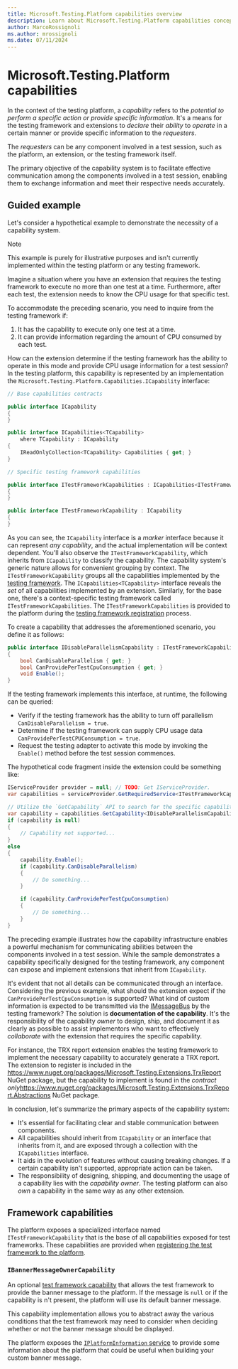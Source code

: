 ```yaml
---
title: Microsoft.Testing.Platform capabilities overview
description: Learn about Microsoft.Testing.Platform capabilities concept.
author: MarcoRossignoli
ms.author: mrossignoli
ms.date: 07/11/2024
---
```


# Microsoft.Testing.Platform capabilities

In the context of the testing platform, a *capability* refers to the *potential to perform a specific action or provide specific information*. It's a means for the testing framework and extensions to *declare* their *ability* to *operate* in a certain manner or provide specific information to the *requesters*.

The *requesters* can be any component involved in a test session, such as the platform, an extension, or the testing framework itself.

The primary objective of the capability system is to facilitate effective communication among the components involved in a test session, enabling them to exchange information and meet their respective needs accurately.

## Guided example

Let's consider a hypothetical example to demonstrate the necessity of a capability system.

> [!NOTE]
> This example is purely for illustrative purposes and isn't currently implemented within the testing platform or any testing framework.

Imagine a situation where you have an extension that requires the testing framework to execute no more than one test at a time. Furthermore, after each test, the extension needs to know the CPU usage for that specific test.

To accommodate the preceding scenario, you need to inquire from the testing framework if:

1. It has the capability to execute only one test at a time.
2. It can provide information regarding the amount of CPU consumed by each test.

How can the extension determine if the testing framework has the ability to operate in this mode and provide CPU usage information for a test session? In the testing platform, this capability is represented by an implementation the `Microsoft.Testing.Platform.Capabilities.ICapability` interface:

```csharp
// Base capabilities contracts

public interface ICapability
{
}

public interface ICapabilities<TCapability>
    where TCapability : ICapability
{
    IReadOnlyCollection<TCapability> Capabilities { get; }
}

// Specific testing framework capabilities

public interface ITestFrameworkCapabilities : ICapabilities<ITestFrameworkCapability>
{
}

public interface ITestFrameworkCapability : ICapability
{
}
```

As you can see, the `ICapability` interface is a *marker* interface because it can represent *any capability*, and the actual implementation will be context dependent. You'll also observe the `ITestFrameworkCapability`, which inherits from `ICapability` to classify the capability. The capability system's generic nature allows for convenient grouping by context. The `ITestFrameworkCapability` groups all the capabilities implemented by the [testing framework](./microsoft-testing-platform-architecture-extensions.md#create-a-testing-framework). The `ICapabilities<TCapability>` interface reveals the *set* of all capabilities implemented by an extension. Similarly, for the base one, there's a context-specific testing framework called `ITestFrameworkCapabilities`. The `ITestFrameworkCapabilities` is provided to the platform during the [testing framework registration](./microsoft-testing-platform-architecture-extensions.md#register-a-testing-framework) process.

To create a capability that addresses the aforementioned scenario, you define it as follows:

```csharp
public interface IDisableParallelismCapability : ITestFrameworkCapability
{
    bool CanDisableParallelism { get; }
    bool CanProvidePerTestCpuConsumption { get; }
    void Enable();
}
```

If the testing framework implements this interface, at runtime, the following can be queried:

* Verify if the testing framework has the ability to turn off parallelism `CanDisableParallelism = true`.
* Determine if the testing framework can supply CPU usage data `CanProvidePerTestCPUConsumption = true`.
* Request the testing adapter to activate this mode by invoking the `Enable()` method before the test session commences.

The hypothetical code fragment inside the extension could be something like:

```csharp
IServiceProvider provider = null; // TODO: Get IServiceProvider.
var capabilities = serviceProvider.GetRequiredService<ITestFrameworkCapabilities>();

// Utilize the `GetCapability` API to search for the specific capability to query.
var capability = capabilities.GetCapability<IDisableParallelismCapability>();
if (capability is null)
{
    // Capability not supported...
}
else
{
    capability.Enable();
    if (capability.CanDisableParallelism)
    {
        // Do something...
    }

    if (capability.CanProvidePerTestCpuConsumption)
    {
        // Do something...
    }
}
```

The preceding example illustrates how the capability infrastructure enables a powerful mechanism for communicating abilities between the components involved in a test session. While the sample demonstrates a capability specifically designed for the testing framework, any component can expose and implement extensions that inherit from `ICapability`.

It's evident that not all details can be communicated through an interface. Considering the previous example, what should the extension expect if the `CanProvidePerTestCpuConsumption` is supported? What kind of custom information is expected to be transmitted via the [IMessageBus](./microsoft-testing-platform-architecture-services.md#the-imessagebus-service) by the testing framework? The solution is **documentation of the capability**. It's the responsibility of the capability *owner* to design, ship, and document it as clearly as possible to assist implementors who want to effectively *collaborate* with the extension that requires the specific capability.

For instance, the TRX report extension enables the testing framework to implement the necessary capability to accurately generate a TRX report. The extension to register is included in the <https://www.nuget.org/packages/Microsoft.Testing.Extensions.TrxReport> NuGet package, but the capability to implement is found in the *contract only*<https://www.nuget.org/packages/Microsoft.Testing.Extensions.TrxReport.Abstractions> NuGet package.

In conclusion, let's summarize the primary aspects of the capability system:

* It's essential for facilitating clear and stable communication between components.
* All capabilities should inherit from `ICapability` or an interface that inherits from it, and are exposed through a collection with the `ICapabilities` interface.
* It aids in the evolution of features without causing breaking changes. If a certain capability isn't supported, appropriate action can be taken.
* The responsibility of designing, shipping, and documenting the usage of a capability lies with the *capability owner*. The testing platform can also *own* a capability in the same way as any other extension.

## Framework capabilities

The platform exposes a specialized interface named `ITestFrameworkCapability` that is the base of all capabilities exposed for test frameworks. These capabilities are provided when [registering the test framework to the platform](./microsoft-testing-platform-architecture-extensions.md#register-a-testing-framework).

### `IBannerMessageOwnerCapability`

An optional [test framework capability](#framework-capabilities) that allows the test framework to provide the banner message to the platform. If the message is `null` or if the capability is n't present, the platform will use its default banner message.

This capability implementation allows you to abstract away the various conditions that the test framework may need to consider when deciding whether or not the banner message should be displayed.

The platform exposes the [`IPlatformInformation` service](./microsoft-testing-platform-architecture-services.md#the-iplatforminformation-service) to provide some information about the platform that could be useful when building your custom banner message.
